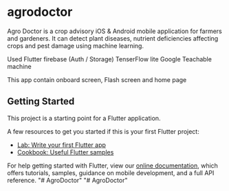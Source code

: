 # agrodoctor

Agro Doctor is a crop advisory iOS & Android mobile application for farmers and 
gardeners. It can detect plant diseases, nutrient deficiencies affecting crops and 
pest damage using machine learning. 

Used Flutter
     firebase (Auth / Storage)
     TenserFlow lite
     Google Teachable machine
     
This app contain onboard screen, Flash screen and home page     
     
     




## Getting Started

This project is a starting point for a Flutter application.

A few resources to get you started if this is your first Flutter project:

- [Lab: Write your first Flutter app](https://flutter.dev/docs/get-started/codelab)
- [Cookbook: Useful Flutter samples](https://flutter.dev/docs/cookbook)

For help getting started with Flutter, view our
[online documentation](https://flutter.dev/docs), which offers tutorials,
samples, guidance on mobile development, and a full API reference.
"# AgroDoctor" 
"# AgroDoctor" 
